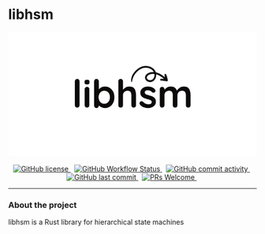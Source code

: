 # libhsm

<p align="center">
    <img src="assets/libhsm-logo-small.png" alt="libhsm-logo"/>
</p>

<p align="center">
    <a href="https://img.shields.io/badge/license-MIT-blue.svg">
        <img src="https://img.shields.io/badge/license-MIT-blue.svg" alt="GitHub license" />
    </a>&nbsp;
    <a href="https://img.shields.io/github/actions/workflow/status/shishir-dey/libhsm/rust.yml?branch=main">
        <img src="https://img.shields.io/github/actions/workflow/status/shishir-dey/libhsm/rust.yml?branch=main"
            alt="GitHub Workflow Status" />
    </a>&nbsp;
    <a href="https://img.shields.io/github/commit-activity/m/shishir-dey/libhsm">
        <img src="https://img.shields.io/github/commit-activity/m/shishir-dey/libhsm" alt="GitHub commit activity" />
    </a>&nbsp;
    <a href="https://img.shields.io/github/last-commit/shishir-dey/libhsm">
        <img src="https://img.shields.io/github/last-commit/shishir-dey/libhsm" alt="GitHub last commit" />
    </a>&nbsp;
    <a href="https://img.shields.io/badge/PRs-welcome-brightgreen.svg">
        <img src="https://img.shields.io/badge/PRs-welcome-brightgreen.svg" alt="PRs Welcome" />
    </a>&nbsp;
</p>

<hr>


<h3>About the project</h3>

libhsm is a Rust library for hierarchical state machines 
